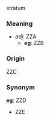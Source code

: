 stratum
### Meaning
+ _adj_: ZZA
    + __eg__: ZZB

### Origin

ZZC

### Synonym

__eg__: ZZD

+ ZZE



